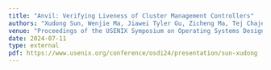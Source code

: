 ```yaml
---
title: "Anvil: Verifying Liveness of Cluster Management Controllers"
authors: "Xudong Sun, Wenjie Ma, Jiawei Tyler Gu, Zicheng Ma, Tej Chajed, Jon Howell, Andrea Lattuada, Oded Padon, Lalith Suresh, Adriana Szekeres, Tianyin Xu"
venue: "Proceedings of the USENIX Symposium on Operating Systems Design and Implementation (OSDI)"
date: 2024-07-11
type: external
pdf: https://www.usenix.org/conference/osdi24/presentation/sun-xudong
---
```


